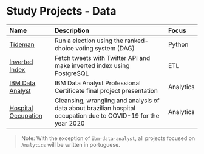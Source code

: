 # Study Projects - Data

| Name | Description | Focus |
| :--- | :---------- | :---- |
| [Tideman](tideman) | Run a election using the ranked-choice voting system (DAG) | Python |
| [Inverted Index](tweet-inverted-index) | Fetch tweets with Twitter API and make inverted index using PostgreSQL | ETL |
| [IBM Data Analyst](ibm-data-analyst) | IBM Data Analyst Professional Certificate final project presentation | Analytics |
| [Hospital Occupation](covid-hospital/analysis.ipynb) | Cleansing, wrangling and analysis of data about brazilian hospital occupation due to COVID-19 for the year 2020 | Analytics |


> Note: With the exception of `ibm-data-analyst`, all projects focused on `Analytics` will be written in portuguese.
